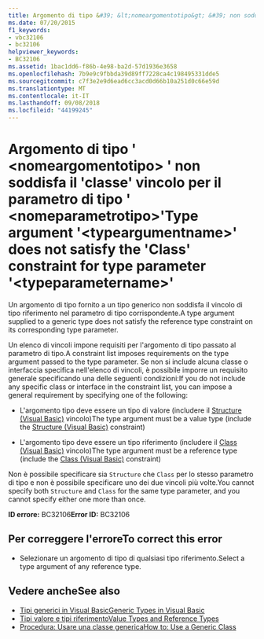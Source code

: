 ```yaml
---
title: Argomento di tipo &#39; &lt;nomeargomentotipo&gt; &#39; non soddisfa il &#39;classe&#39; vincolo per il parametro di tipo &#39; &lt;nomeparametrotipo&gt;&#39;
ms.date: 07/20/2015
f1_keywords:
- vbc32106
- bc32106
helpviewer_keywords:
- BC32106
ms.assetid: 1bac1dd6-f86b-4e98-ba2d-57d1936e3658
ms.openlocfilehash: 7b9e9c9fbbda39d89ff7228ca4c198495331dde5
ms.sourcegitcommit: c7f3e2e9d6ead6cc3acd0d66b10a251d0c66e59d
ms.translationtype: MT
ms.contentlocale: it-IT
ms.lasthandoff: 09/08/2018
ms.locfileid: "44199245"
---
```

# <a name="type-argument-39lttypeargumentnamegt39-does-not-satisfy-the-39class39-constraint-for-type-parameter-39lttypeparameternamegt39"></a><span data-ttu-id="8a426-102">Argomento di tipo &#39; &lt;nomeargomentotipo&gt; &#39; non soddisfa il &#39;classe&#39; vincolo per il parametro di tipo &#39; &lt;nomeparametrotipo&gt;&#39;</span><span class="sxs-lookup"><span data-stu-id="8a426-102">Type argument &#39;&lt;typeargumentname&gt;&#39; does not satisfy the &#39;Class&#39; constraint for type parameter &#39;&lt;typeparametername&gt;&#39;</span></span>
<span data-ttu-id="8a426-103">Un argomento di tipo fornito a un tipo generico non soddisfa il vincolo di tipo riferimento nel parametro di tipo corrispondente.</span><span class="sxs-lookup"><span data-stu-id="8a426-103">A type argument supplied to a generic type does not satisfy the reference type constraint on its corresponding type parameter.</span></span>  
  
 <span data-ttu-id="8a426-104">Un elenco di vincoli impone requisiti per l'argomento di tipo passato al parametro di tipo.</span><span class="sxs-lookup"><span data-stu-id="8a426-104">A constraint list imposes requirements on the type argument passed to the type parameter.</span></span> <span data-ttu-id="8a426-105">Se non si include alcuna classe o interfaccia specifica nell'elenco di vincoli, è possibile imporre un requisito generale specificando una delle seguenti condizioni:</span><span class="sxs-lookup"><span data-stu-id="8a426-105">If you do not include any specific class or interface in the constraint list, you can impose a general requirement by specifying one of the following:</span></span>  
  
-   <span data-ttu-id="8a426-106">L'argomento tipo deve essere un tipo di valore (includere il [Structure (Visual Basic)](../../visual-basic/language-reference/statements/structure-statement.md) vincolo)</span><span class="sxs-lookup"><span data-stu-id="8a426-106">The type argument must be a value type (include the [Structure (Visual Basic)](../../visual-basic/language-reference/statements/structure-statement.md) constraint)</span></span>  
  
-   <span data-ttu-id="8a426-107">L'argomento tipo deve essere un tipo riferimento (includere il [Class (Visual Basic)](../../visual-basic/language-reference/statements/class-statement.md) vincolo)</span><span class="sxs-lookup"><span data-stu-id="8a426-107">The type argument must be a reference type (include the [Class (Visual Basic)](../../visual-basic/language-reference/statements/class-statement.md) constraint)</span></span>  
  
 <span data-ttu-id="8a426-108">Non è possibile specificare sia `Structure` che `Class` per lo stesso parametro di tipo e non è possibile specificare uno dei due vincoli più volte.</span><span class="sxs-lookup"><span data-stu-id="8a426-108">You cannot specify both `Structure` and `Class` for the same type parameter, and you cannot specify either one more than once.</span></span>  
  
 <span data-ttu-id="8a426-109">**ID errore:** BC32106</span><span class="sxs-lookup"><span data-stu-id="8a426-109">**Error ID:** BC32106</span></span>  
  
## <a name="to-correct-this-error"></a><span data-ttu-id="8a426-110">Per correggere l'errore</span><span class="sxs-lookup"><span data-stu-id="8a426-110">To correct this error</span></span>  
  
-   <span data-ttu-id="8a426-111">Selezionare un argomento di tipo di qualsiasi tipo riferimento.</span><span class="sxs-lookup"><span data-stu-id="8a426-111">Select a type argument of any reference type.</span></span>  
  
## <a name="see-also"></a><span data-ttu-id="8a426-112">Vedere anche</span><span class="sxs-lookup"><span data-stu-id="8a426-112">See also</span></span>

- [<span data-ttu-id="8a426-113">Tipi generici in Visual Basic</span><span class="sxs-lookup"><span data-stu-id="8a426-113">Generic Types in Visual Basic</span></span>](../../visual-basic/programming-guide/language-features/data-types/generic-types.md)  
- [<span data-ttu-id="8a426-114">Tipi valore e tipi riferimento</span><span class="sxs-lookup"><span data-stu-id="8a426-114">Value Types and Reference Types</span></span>](../../visual-basic/programming-guide/language-features/data-types/value-types-and-reference-types.md)  
- [<span data-ttu-id="8a426-115">Procedura: Usare una classe generica</span><span class="sxs-lookup"><span data-stu-id="8a426-115">How to: Use a Generic Class</span></span>](../../visual-basic/programming-guide/language-features/data-types/how-to-use-a-generic-class.md)
